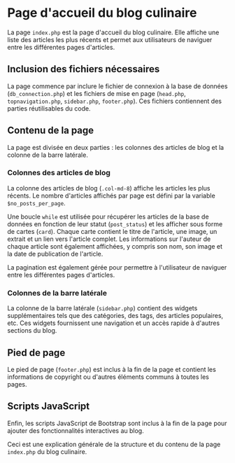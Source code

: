 # Page d'accueil du blog culinaire

La page `index.php` est la page d'accueil du blog culinaire. Elle affiche une liste des articles les plus récents et permet aux utilisateurs de naviguer entre les différentes pages d'articles.

## Inclusion des fichiers nécessaires

La page commence par inclure le fichier de connexion à la base de données (`db_connection.php`) et les fichiers de mise en page (`head.php`, `topnavigation.php`, `sidebar.php`, `footer.php`). Ces fichiers contiennent des parties réutilisables du code.

## Contenu de la page

La page est divisée en deux parties : les colonnes des articles de blog et la colonne de la barre latérale.

### Colonnes des articles de blog

La colonne des articles de blog (`.col-md-8`) affiche les articles les plus récents. Le nombre d'articles affichés par page est défini par la variable `$no_posts_per_page`.

Une boucle `while` est utilisée pour récupérer les articles de la base de données en fonction de leur statut (`post_status`) et les afficher sous forme de cartes (`card`). Chaque carte contient le titre de l'article, une image, un extrait et un lien vers l'article complet. Les informations sur l'auteur de chaque article sont également affichées, y compris son nom, son image et la date de publication de l'article.

La pagination est également gérée pour permettre à l'utilisateur de naviguer entre les différentes pages d'articles.

### Colonnes de la barre latérale

La colonne de la barre latérale (`sidebar.php`) contient des widgets supplémentaires tels que des catégories, des tags, des articles populaires, etc. Ces widgets fournissent une navigation et un accès rapide à d'autres sections du blog.

## Pied de page

Le pied de page (`footer.php`) est inclus à la fin de la page et contient les informations de copyright ou d'autres éléments communs à toutes les pages.

## Scripts JavaScript

Enfin, les scripts JavaScript de Bootstrap sont inclus à la fin de la page pour ajouter des fonctionnalités interactives au blog.

Ceci est une explication générale de la structure et du contenu de la page `index.php` du blog culinaire.
